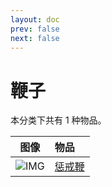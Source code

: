 ```yaml
---
layout: doc
prev: false
next: false
---
```


# 鞭子

本分类下共有 1 种物品。

| 图像 | 物品 |
| :-: | :-- |
| ![IMG](/wiki/item/crop.png) | [惩戒鞭](crop) |

<style scoped>
  td img { max-width: 64px; max-height: 64px; }
</style>
